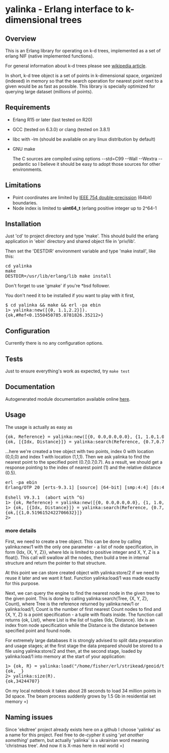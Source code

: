 # yalinka - Erlang interface to k-dimensional trees

## Overview

   This is an Erlang library for operating on k-d trees,
implemented as a set of erlang NIF (native implemented functions).

   For general information about k-d trees please see [wikipedia article](http://en.wikipedia.org/wiki/K-d_tree).

   In short, k-d tree object is a set of points in k-dimensional space, organized (indexed) in memory so that the search operation for nearest point next to a given would be as fast as possible. This library is specially optimized for querying large dataset (millions of points).

## Requirements

 * Erlang R15 or later (last tested on R20)
 * GCC (tested on 6.3.0) or clang (tested on 3.8.1)
 * libc with -lm (should be available on any linux distribution by default)
 * GNU make

   The C sources are compiled using options --std=C99 --Wall --Wextra
--pedantic so I believe it should be easy to adopt those sources for
other environments.

## Limitations

 * Point coordinates are limited by [IEEE 754 double-precission](http://en.wikipedia.org/wiki/Double_precision_floating-point_format) (64bit) boundaries.
 * Node index is limited to **uint64_t** (erlang positive integer up to 2^64-1

## Installation

   Just 'cd' to project directory and type 'make'. This should build
the erlang application in 'ebin' directory and shared object file in
'priv/lib'.

   Then set the 'DESTDIR' environment variable and type
'make install', like this:

<pre>
cd yalinka
make
DESTDIR=/usr/lib/erlang/lib make install
</pre>

   Don't forget to use 'gmake' if you're *bsd follower.

   You don't need it to be installed if you want to play with it
   first,

<pre>
$ cd yalinka && make && erl -pa ebin
1> yalinka:new([{0, 1.1,2.2}]).
{ok,#Ref<0.1550450785.8781826.35212>}
</pre>

## Configuration

   Currently there is no any configuration options.

## Tests

   Just to ensure everything's work as expected, try `make test`

## Documentation

   Autogenerated module documentation available online
[here](http://yalinka.heim.in.ua/yalinka.html).

## Usage

The usage is actually as easy as

<pre>
{ok, Reference} = yalinka:new([{0, 0.0,0.0,0.0}, {1, 1.0,1.0,1.0}]),
{ok, [{Idx, Distance}]} = yalinka:search(Reference, {0.7,0.7,0.7}, 1),
</pre>

...here we're created a tree object with two points, index 0 with
location (0,0,0) and index 1 with location (1,1,1). Then we ask
yalinka to find the nearest point to the specified point
(0.7,0.7,0.7). As a result, we should get a response pointing to the index of
nearest point (1) and the relative distance (0.5).

<pre>
erl -pa ebin
Erlang/OTP 20 [erts-9.3.1] [source] [64-bit] [smp:4:4] [ds:4:4:10] [async-threads:10] [hipe] [kernel-poll:false]

Eshell V9.3.1  (abort with ^G)
1> {ok, Reference} = yalinka:new([{0, 0.0,0.0,0.0}, {1, 1.0,1.0,1.0}]),
1> {ok, [{Idx, Distance}]} = yalinka:search(Reference, {0.7,0.7,0.7}, 1).
{ok,[{1,0.5196152422706632}]}
2>
</pre>

### more details

   First, we need to create a tree object. This can be done by calling
yalinka:new/1 with the only one parameter - a list of node
specification, in form {Idx, {X, Y, Z}}, where Idx is limited to
positive integer and X, Y, Z is a float(). This call will swallow all
the nodes, then build a tree in internal structure and return the
pointer to that structure.

   At this point we can store created object with yalinka:store/2
if we need to reuse it later and we want it fast. Function
yalinka:load/1 was made exactly for this purpose.

   Next, we can query the engine to find the nearest node in the given
tree to the given point. This is done by calling yalinka:search(Tree,
{X, Y, Z}, Count), where Tree is the reference returned by
yalinka:new/1 or yalinka:load/1, Count is the number of first nearest
Count nodes to find and {X, Y, Z} is a point specification - a tuple
with floats inside. The function call returns {ok, List}, where List
is the list of tuples {Idx, Distance}. Idx is an index from node
specification while the Distance is the distance between specified
point and found node.

   For extremely large databases it is strongly advised to split data
preparation and usage stages; at the first stage the data prepared
should be stored to a file using yalinka:store/2 and then, at the second
stage, loaded by yalinka:load/1 into memory at the start of your
application:


<pre>
1> {ok, R} = yalinka:load("/home/fisher/erl/strikead/geoid/test/db/xperian").
{ok, _}
2> yalinka:size(R).
{ok,34244707}
</pre>


   On my local notebook it takes about 28 seconds to load 34 million
points in 3d space. The beam process suddenly grows by 1.5 Gb in
residential set memory =)


## Naming issues

   Since 'ekdtree' project already exists here on a github I choose
'yalinka' as a name for this project. Feel free to de-cypher it using
'*yet another something*' pattern, but actually 'yalinka' is a
ukrainian word meaning 'christmas tree'. And now it is X-mas here in
real world =)


